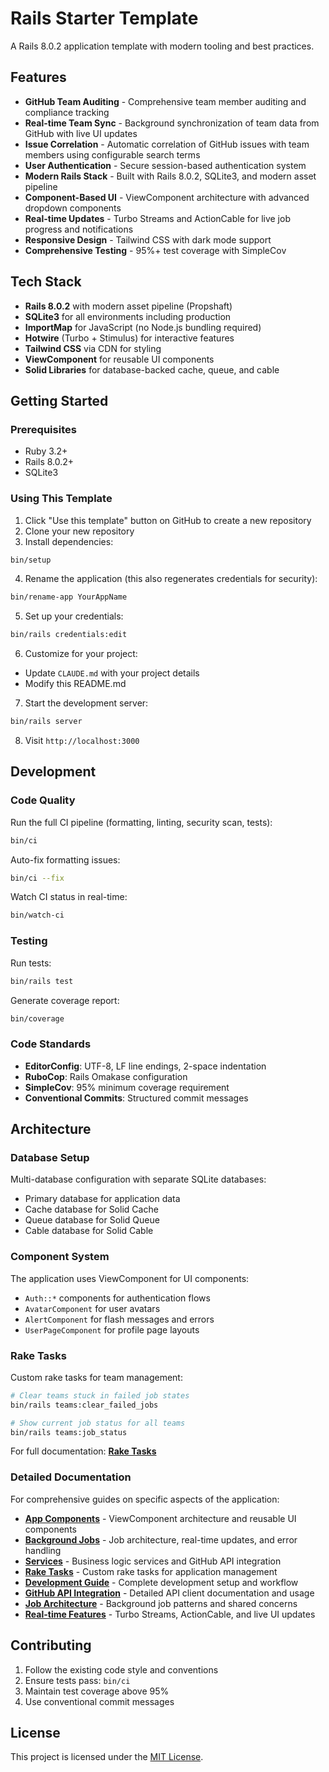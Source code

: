 # Rails Starter Template

A Rails 8.0.2 application template with modern tooling and best practices.

## Features

- **GitHub Team Auditing** - Comprehensive team member auditing and compliance tracking
- **Real-time Team Sync** - Background synchronization of team data from GitHub with live UI updates
- **Issue Correlation** - Automatic correlation of GitHub issues with team members using configurable search terms
- **User Authentication** - Secure session-based authentication system
- **Modern Rails Stack** - Built with Rails 8.0.2, SQLite3, and modern asset pipeline
- **Component-Based UI** - ViewComponent architecture with advanced dropdown components
- **Real-time Updates** - Turbo Streams and ActionCable for live job progress and notifications
- **Responsive Design** - Tailwind CSS with dark mode support
- **Comprehensive Testing** - 95%+ test coverage with SimpleCov

## Tech Stack

- **Rails 8.0.2** with modern asset pipeline (Propshaft)
- **SQLite3** for all environments including production
- **ImportMap** for JavaScript (no Node.js bundling required)
- **Hotwire** (Turbo + Stimulus) for interactive features
- **Tailwind CSS** via CDN for styling
- **ViewComponent** for reusable UI components
- **Solid Libraries** for database-backed cache, queue, and cable

## Getting Started

### Prerequisites

- Ruby 3.2+
- Rails 8.0.2+
- SQLite3

### Using This Template

1. Click "Use this template" button on GitHub to create a new repository
2. Clone your new repository
3. Install dependencies:
  ```bash
  bin/setup
  ```

4. Rename the application (this also regenerates credentials for security):
  ```bash
  bin/rename-app YourAppName
  ```

5. Set up your credentials:
  ```bash
  bin/rails credentials:edit
  ```

6. Customize for your project:
  - Update `CLAUDE.md` with your project details
  - Modify this README.md

7. Start the development server:
  ```bash
  bin/rails server
  ```

8. Visit `http://localhost:3000`

## Development

### Code Quality

Run the full CI pipeline (formatting, linting, security scan, tests):

```bash
bin/ci
```

Auto-fix formatting issues:

```bash
bin/ci --fix
```

Watch CI status in real-time:

```bash
bin/watch-ci
```

### Testing

Run tests:

```bash
bin/rails test
```

Generate coverage report:

```bash
bin/coverage
```

### Code Standards

- **EditorConfig**: UTF-8, LF line endings, 2-space indentation
- **RuboCop**: Rails Omakase configuration
- **SimpleCov**: 95% minimum coverage requirement
- **Conventional Commits**: Structured commit messages

## Architecture

### Database Setup

Multi-database configuration with separate SQLite databases:
- Primary database for application data
- Cache database for Solid Cache
- Queue database for Solid Queue
- Cable database for Solid Cable

### Component System

The application uses ViewComponent for UI components:
- `Auth::*` components for authentication flows
- `AvatarComponent` for user avatars
- `AlertComponent` for flash messages and errors
- `UserPageComponent` for profile page layouts

### Rake Tasks

Custom rake tasks for team management:

```bash
# Clear teams stuck in failed job states
bin/rails teams:clear_failed_jobs

# Show current job status for all teams
bin/rails teams:job_status
```

For full documentation: **[Rake Tasks](lib/tasks/README.md)**

### Detailed Documentation

For comprehensive guides on specific aspects of the application:

- **[App Components](app/components/README.md)** - ViewComponent architecture and reusable UI components
- **[Background Jobs](app/jobs/README.md)** - Job architecture, real-time updates, and error handling
- **[Services](app/services/README.md)** - Business logic services and GitHub API integration
- **[Rake Tasks](lib/tasks/README.md)** - Custom rake tasks for application management
- **[Development Guide](docs/development.md)** - Complete development setup and workflow
- **[GitHub API Integration](docs/api_integration.md)** - Detailed API client documentation and usage
- **[Job Architecture](docs/job_architecture.md)** - Background job patterns and shared concerns
- **[Real-time Features](docs/real_time_features.md)** - Turbo Streams, ActionCable, and live UI updates

## Contributing

1. Follow the existing code style and conventions
2. Ensure tests pass: `bin/ci`
3. Maintain test coverage above 95%
4. Use conventional commit messages

## License

This project is licensed under the [MIT License](https://opensource.org/licenses/MIT).
